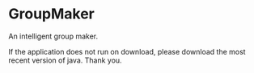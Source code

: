 # GroupMaker
An intelligent group maker.

If the application does not run on download, please download the most recent version of java. Thank you.
